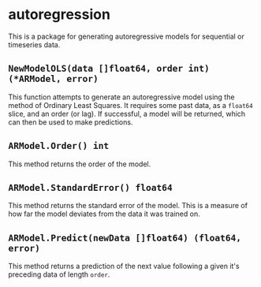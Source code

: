 # autoregression
This is a package for generating autoregressive models for sequential or timeseries data.

## `NewModelOLS(data []float64, order int) (*ARModel, error)`
This function attempts to generate an autoregressive model using the method of Ordinary Least Squares. It requires some past data, as a `float64` slice, and an order (or lag). If successful, a model will be returned, which can then be used to make predictions.

## `ARModel.Order() int`
This method returns the order of the model.

## `ARModel.StandardError() float64`
This method returns the standard error of the model. This is a measure of how far the model deviates from the data it was trained on.

## `ARModel.Predict(newData []float64) (float64, error)`
This method returns a prediction of the next value following a given it's preceding data of length `order`.

